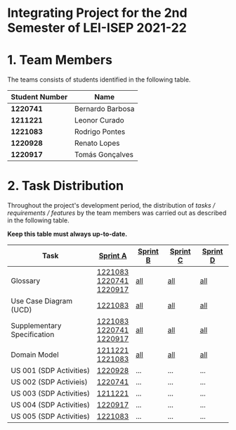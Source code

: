 # Integrating Project for the 2nd Semester of LEI-ISEP 2021-22

# 1. Team Members

The teams consists of students identified in the following table.

| Student Number | Name             |
|----------------|------------------|
| **1220741**    | Bernardo Barbosa |
| **1211221**    | Leonor Curado    |
| **1221083**    | Rodrigo Pontes   |
| **1220928**    | Renato Lopes     |
| **1220917**    | Tomás Gonçalves  |




# 2. Task Distribution ###

Throughout the project's development period, the distribution of _tasks / requirements / features_ by the team members
was carried out as described in the following table.

**Keep this table must always up-to-date.**

| Task                         | [Sprint A](Sprint-A/Sprint-A.md)                                                                                        | [Sprint B](sprintB/Readme.md)                                                              | [Sprint C](sprintC/Readme.md)                                                              | [Sprint D](sprintD/Readme.md)                                                              |
|------------------------------|------------------------------------------------------------------------------------------------------------------------|--------------------------------------------------------------------------------------------|--------------------------------------------------------------------------------------------|--------------------------------------------------------------------------------------------|
| Glossary                     | [1221083<br/>1220741<br/>1220917](Sprint-A/global-artifacts/01.requirements-engineering/glossary.md)                    | [all](sprintB/global-artifacts/00.engineering-requirements/glossary.md)                    | [all](sprintC/global-artifacts/00.engineering-requirements/glossary.md)                    | [all](sprintD/global-artifacts/00.engineering-requirements/glossary.md)                    |
| Use Case Diagram (UCD)       | [1221083](Sprint-A/global-artifacts/01.requirements-engineering/use-case-diagram.md)                                    | [all](sprintB/global-artifacts/00.engineering-requirements/use-case-diagram.md)            | [all](sprintC/global-artifacts/00.engineering-requirements/use-case-diagram.md)            | [all](sprintD/global-artifacts/00.engineering-requirements/use-case-diagram.md)            |
| Supplementary Specification  | [1221083<br/>1220741<br/>1220917](Sprint-A/global-artifacts/01.requirements-engineering/supplementary-specification.md) | [all](sprintB/global-artifacts/00.engineering-requirements/supplementary-specification.md) | [all](sprintC/global-artifacts/00.engineering-requirements/supplementary-specification.md) | [all](sprintD/global-artifacts/00.engineering-requirements/supplementary-specification.md) |
| Domain Model                 | [1211221<br/>1221083](Sprint-A/global-artifacts/02.analysis/project-analysis.md)                                        | [all](sprintB/global-artifacts/01.analysis/analysis.md)                                    | [all](sprintC/global-artifacts/01.analysis/analysis.md)                                    | [all](sprintD/global-artifacts/01.analysis/analysis.md)                                    |
| US 001 (SDP Activities)      | [1220928](Sprint-A/US001/US001-menu.md)                                                                                 | ...                                                                                        | ...                                                                                        | ...                                                                                        |
| US 002 (SDP Activieis)       | [1220741](Sprint-A/US002/US002-menu.md)                                                                                 | ...                                                                                        | ...                                                                                        | ...                                                                                        |
| US 003 (SDP Activities)      | [1211221](Sprint-A/US003/US003-menu.md)                                                                                 | ...                                                                                        | ...                                                                                        | ...                                                                                        |
| US 004 (SDP Activities)      | [1220917](Sprint-A/US004/US004-menu.md)                                                                                 | ...                                                                                        | ...                                                                                        | ...                                                                                        |
| US 005 (SDP Activities)      | [1221083](Sprint-A/US005/US005-menu.md)                                                                                 | ...                                                                                        | ...                                                                                        | ...                                                                                        |


